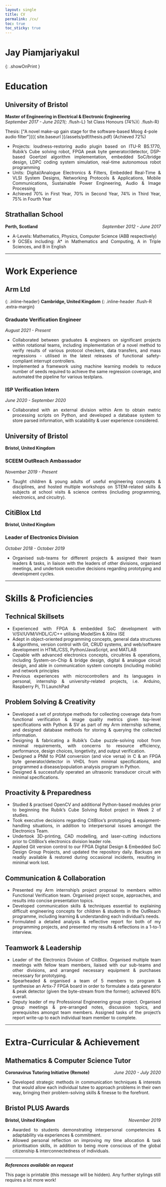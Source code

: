 ```yaml
---
layout: single
title: CV
permalink: /cv/
toc: true
toc_sticky: true
---
```


<style>
  ul li {
    text-align: justify;
    text-justify: inter-word;
  }

  .showOnPrint {
    display: none;
  }

  @media print {
    .page__title.p-name {
      display: none;
    }
    .page__content.e-content {
      font-size: 0.875rem;
    }
    .showOnPrint {
      display: block;
    }
    .inline-header, p.extra-margin {
      margin: 0 0 0.5em !important; 
    }
     /* {
      margin: 0 0 0.5em !important; 
    } */
  }

  .flush-L {
    float:left;
  }
  .flush-R {
    float:right;
  }

  p.extra-margin {
    margin: 1rem 0 0.5em;
  }
  
  .inline-header {
    display:inline-block;
    
    /* Remove the next line if you want the span to appear next to the h1 */
    justify-content: space-between;
  }
</style>

<!-- <h1 class="showOnPrint">
<u>Jay Piamjariyakul</u>
</h1> -->
# Jay Piamjariyakul
{: .showOnPrint }

# Education

## University of Bristol
**Master of Engineering in Electrical & Electronic Engineering**<br>
*September 2017 - June 2021*{: .flush-L}
<span>1st Class Honours (74%)</span>{: .flush-R}
<br>

Thesis: ["A novel make-up gain stage for the software-based Moog 4-pole audio filter"]({{ site.baseurl }}/assets/pdf/thesis.pdf) (Achieved 72%)

- Projects: loudness-restoring audio plugin based on ITU-R BS.1770, Rubik’s Cube solving robot, FPGA peak byte generator/detector, DSP-based Goertzel algorithm implementation, embedded SoC/bridge design, LDPC coding system simulation, real-time autonomous robot programming
- Units: Digital/Analogue Electronics & Filters, Embedded Real-Time & VLSI System Designs, Networking Protocols & Applications, Mobile Communications, Sustainable Power Engineering, Audio & Image Processing
- Achieved 70% in First Year, 70% in Second Year, 74% in Third Year, 75% in Fourth Year

## Strathallan School
<span style="float:left">**Perth, Scotland**</span>
<span style="float:right">*September 2012 - June 2017*</span><br>

- A-Levels: Mathematics, Physics, Computer Science (ABB respectively)
- 9 GCSEs including: A* in Mathematics and Computing, A in Triple Sciences, and B in English

***

# Work Experience

## Arm Ltd
{: .inline-header}
**Cambridge, United Kingdom**
{: .inline-header .flush-R .extra-margin}

### Graduate Verification Engineer
<!-- {: .inline-header} -->
*August 2021 - Present*
<!-- {: style="clear: right;" .inline-header .flush-R .extra-margin} -->

- Collaborated between graduates & engineers on significant projects within rotational teams, including implementation of a novel method to verify results of various protocol checkers, data transfers, and mass regressions - utilised in the latest releases of functional safety-compliant interrupt controllers.
- Implemented a framework using machine learning models to reduce number of seeds required to achieve the same regression coverage, and automated the pipeline for various testplans.

### ISP Verification Intern
<!-- {: .inline-header} -->
*June 2020 - September 2020*
<!-- {: .inline-header .flush-R .extra-margin} -->

- Collaborated with an external division within Arm to obtain metric processing scripts on Python, and developed a database system to store parsed information, with scalability & user experience considered.

## University of Bristol
**Bristol, United Kingdom**

### SCEEM OutReach Ambassador
*November 2019 - Present*
- Taught children & young adults of useful engineering concepts & disciplines, and hosted multiple workshops on STEM-related skills & subjects at school visits & science centres (including programming, electronics, and circuitry).

## CitiBlox Ltd
**Bristol, United Kingdom**

### Leader of Electronics Division
*October 2018 - October 2019*
- Organised sub-teams for different projects & assigned their team leaders & tasks, in liaison with the leaders of other divisions, organised meetings, and undertook executive decisions regarding prototyping and development cycles.

***

# Skills & Proficiencies
## Technical Skillsets
- Experienced with FPGA & embedded SoC development with V/SV/UVM/VHDL/C/C++ utilising ModelSim & Xilinx ISE
- Adept in object-oriented programming concepts, general data structures & algorithms, version control with Git, CRUD systems, and web/software development in HTML/CSS, Python/JavaScript, and MATLAB
- Capable with advanced electronics concepts, circuitries & operations, including System-on-Chip & bridge design, digital & analogue circuit design, and able in communication system concepts (including mobile) and network principles
- Previous experiences with microcontrollers and its languages in personal, internship & university-related projects, i.e. Arduino, Raspberry Pi, TI LaunchPad

## Problem Solving & Creativity
- Developed a set of prototype methods for collecting coverage data from functional verification & image quality metrics given top-level specifications with Python & SV as part of my Arm internship scheme, and designed database methods for storing & querying the collected information.
- Designing & fabricating a Rubik’s Cube puzzle-solving robot from minimal requirements, with concerns to resource efficiency, performance, design choices, longetivity, and output verification.
- Designed a PNM to PGM conversion (and vice versa) in C & an FPGA byte generator/detector in VHDL from minimal specifications, and programmed a disease/population analysis program in Python.
- Designed & successfully operated an ultrasonic transducer circuit with minimal specifications.

## Proactivity & Preparedness
- Studied & practised OpenCV and additional Python-based modules prior to beginning the Rubik’s Cube Solving Robot project in Week 2 of studies.
- Took executive decisions regarding CitiBlox’s prototyping & equipment-handling situations, in addition to interpersonal issues amongst the Electronics Team.
- Undertook 3D-printing, CAD modelling, and laser-cutting inductions prior to CitiBlox’s electronics division leader role.
- Applied Git version control to our FPGA Digital Design & Embedded SoC Design Group Projects, and updated the repository daily. Backups are readily available & restored during occasional incidents, resulting in minimal work lost.

## Communication & Collaboration
- Presented my Arm internship’s project proposal to members within Functional Verification team. Organised project scope, approaches, and results into concise presentation topics.
- Developed communication skills & techniques essential to explaining difficult engineering concepts for children & students in the OutReach programme, including learning & understanding each individual’s needs.
- Formulated a detailed analysis & reflective report for both of my programming projects, and presented my results & reflections in a 1-to-1 interview.

## Teamwork & Leadership
- Leader of the Electronics Division of CitiBlox. Organised multiple team meetings with fellow team members, liaised with our sub-teams and other divisions, and arranged necessary equipment & purchases necessary for prototyping.
- Spearheaded & organised a team of 5 members to program & synthesise an Artix-7 FPGA board in order to formulate a data generator & peak detector (given the byte-stream from the former); achieved 80% overall.
- Deputy leader of my Professional Engineering group project. Organised group meetings & pre-arranged notes, discussion topics, and prerequisites amongst team members. Assigned tasks of the project’s report write-up to each individual team member to complete.

***

# Extra-Curricular & Achievement
## Mathematics & Computer Science Tutor
<span style="float:left">**Coronavirus Tutoring Initiative (Remote)**</span>
<span style="float:right">*June 2020 - July 2020*</span><br>

- Developed strategic methods in communication techniques & interests that would allow each individual tutee to approach problems in their own way, bringing their problem-solving skills & finesse to the forefront.

## Bristol PLUS Awards
<span style="float:left">**Bristol, United Kingdom**</span>
<span style="float:right">*November 2019*</span><br>
- Awarded to students demonstrating interpersonal competencies & adaptability via experiences & commitment.
- Allowed personal reflection on improving my time allocation & task prioritisation skills, in addition to being more conscious of the global citizenship & interconnectedness of individuals.

***

**_References available on request_**

<style>
  @media print{
    .noprint{
      display:none;
    }
  }
</style>
<p class="noprint">
This page is printable (this message will be hidden). Any further stylings still requires a lot more work!
</p>